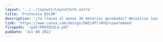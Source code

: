 ```yaml
---
layout: '../../layouts/LayoutInfo.astro'
title: 'Protocolo ESCOM'
description: '¿Ya llevas al menos 30 materias aprobadas? Necesitas leer esto para terminar a tiempo la carrera.'
link: 'https://www.canva.com/design/DAE1XPlrNYQ/view?embed'
filepath: '/pdf/PROTOCOLO.pdf'
pubDate: 'Jul 08 2022'
---
```

